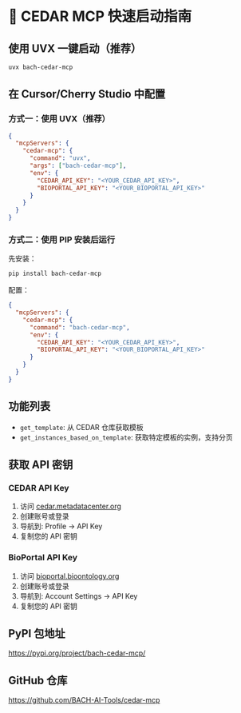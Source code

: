 # 🚀 CEDAR MCP 快速启动指南

## 使用 UVX 一键启动（推荐）

```bash
uvx bach-cedar-mcp
```

## 在 Cursor/Cherry Studio 中配置

### 方式一：使用 UVX（推荐）
```json
{
  "mcpServers": {
    "cedar-mcp": {
      "command": "uvx",
      "args": ["bach-cedar-mcp"],
      "env": {
        "CEDAR_API_KEY": "<YOUR_CEDAR_API_KEY>",
        "BIOPORTAL_API_KEY": "<YOUR_BIOPORTAL_API_KEY>"
      }
    }
  }
}
```

### 方式二：使用 PIP 安装后运行
先安装：
```bash
pip install bach-cedar-mcp
```

配置：
```json
{
  "mcpServers": {
    "cedar-mcp": {
      "command": "bach-cedar-mcp",
      "env": {
        "CEDAR_API_KEY": "<YOUR_CEDAR_API_KEY>",
        "BIOPORTAL_API_KEY": "<YOUR_BIOPORTAL_API_KEY>"
      }
    }
  }
}
```

## 功能列表

- `get_template`: 从 CEDAR 仓库获取模板
- `get_instances_based_on_template`: 获取特定模板的实例，支持分页

## 获取 API 密钥

### CEDAR API Key
1. 访问 [cedar.metadatacenter.org](https://cedar.metadatacenter.org)
2. 创建账号或登录
3. 导航到: Profile → API Key
4. 复制您的 API 密钥

### BioPortal API Key
1. 访问 [bioportal.bioontology.org](https://bioportal.bioontology.org)
2. 创建账号或登录
3. 导航到: Account Settings → API Key
4. 复制您的 API 密钥

## PyPI 包地址
https://pypi.org/project/bach-cedar-mcp/

## GitHub 仓库
https://github.com/BACH-AI-Tools/cedar-mcp
